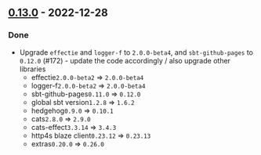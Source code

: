 ## [0.13.0](https://github.com/Kevin-Lee/sbt-docusaur/issues?utf8=%E2%9C%93&q=is%3Aissue+is%3Aclosed+milestone%3Amilestone19) - 2022-12-28

### Done
* Upgrade `effectie` and `logger-f` to `2.0.0-beta4`, and `sbt-github-pages` to `0.12.0` (#172) - update the code accordingly / also upgrade other libraries
  * effectie`2.0.0-beta2` => `2.0.0-beta4`
  * logger-f`2.0.0-beta2` => `2.0.0-beta4`
  * sbt-github-pages`0.11.0` => `0.12.0`
  * global sbt version`1.2.8` => `1.6.2`
  * hedgehog`0.9.0` => `0.10.1`
  * cats`2.8.0` => `2.9.0`
  * cats-effect`3.3.14` => `3.4.3`
  * http4s blaze client`0.23.12` => `0.23.13`
  * extras`0.20.0` => `0.26.0`
